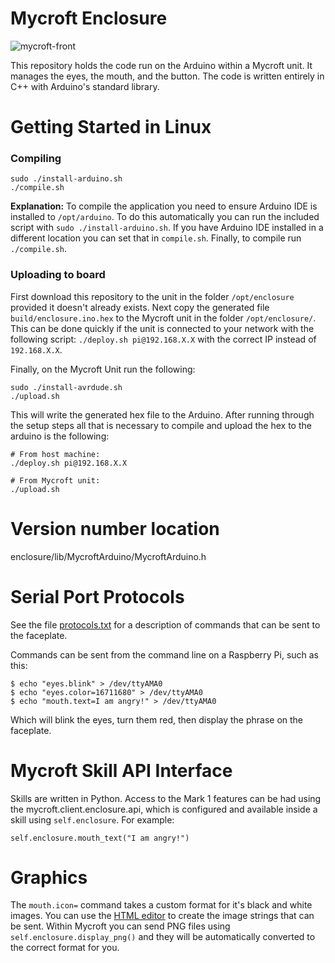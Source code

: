 # Mycroft Enclosure
![mycroft-front]

This repository holds the code run on the Arduino within a Mycroft unit. It manages the eyes, the mouth, and the button. The code is written entirely in C++ with Arduino's standard library.

# Getting Started in Linux
### Compiling
```
sudo ./install-arduino.sh
./compile.sh
```
**Explanation:**
To compile the application you need to ensure Arduino IDE is installed to `/opt/arduino`. To do this automatically you can run the included script with `sudo ./install-arduino.sh`. If you have Arduino IDE installed in a different location you can set that in `compile.sh`. Finally, to compile run `./compile.sh`.

### Uploading to board
First download this repository to the unit in the folder `/opt/enclosure` provided it doesn't already exists. Next copy the generated file `build/enclosure.ino.hex` to the Mycroft unit in the folder `/opt/enclosure/`. This can be done quickly if the unit is connected to your network with the following script: `./deploy.sh pi@192.168.X.X` with the correct IP instead of `192.168.X.X`.

Finally, on the Mycroft Unit run the following:
```
sudo ./install-avrdude.sh
./upload.sh
```

This will write the generated hex file to the Arduino. After running through the setup steps all that is necessary to compile and upload the hex to the arduino is the following:
```
# From host machine:
./deploy.sh pi@192.168.X.X

# From Mycroft unit:
./upload.sh
```

[mycroft-front]:http://i.imgbox.com/AvlCUgie.png
[arduino-ide]:https://www.arduino.cc/en/Main/Software

# Version number location
enclosure/lib/MycroftArduino/MycroftArduino.h

# Serial Port Protocols

See the file [protocols.txt](../master/protocols.txt) for a description of commands that can be sent to the faceplate.

Commands can be sent from the command line on a Raspberry Pi, such as this:
```
$ echo "eyes.blink" > /dev/ttyAMA0
$ echo "eyes.color=16711680" > /dev/ttyAMA0
$ echo "mouth.text=I am angry!" > /dev/ttyAMA0
```
Which will blink the eyes, turn them red, then display the phrase on the faceplate.

# Mycroft Skill API Interface
Skills are written in Python.  Access to the Mark 1 features can be had using the mycroft.client.enclosure.api,
which is configured and available inside a skill using `self.enclosure`.  For example:
```
self.enclosure.mouth_text("I am angry!")
```

# Graphics
The `mouth.icon=` command takes a custom format for it's black and white images.  You can use the [HTML editor](http://htmlpreview.github.io/?https://raw.githubusercontent.com/MycroftAI/enclosure-mark1/master/editor.html) to create the image strings that can be sent.  Within Mycroft you can send PNG files using `self.enclosure.display_png()` and they will be automatically converted to the correct format for you.
